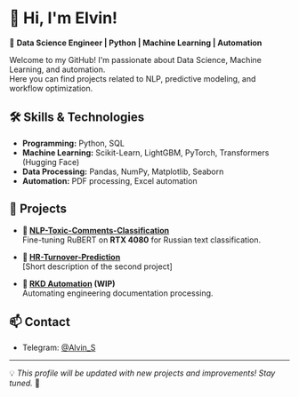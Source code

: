 # 👋 Hi, I'm Elvin! 

🚀 **Data Science Engineer | Python | Machine Learning | Automation**

Welcome to my GitHub! I'm passionate about Data Science, Machine Learning, and automation.  
Here you can find projects related to NLP, predictive modeling, and workflow optimization.  

## 🛠 Skills & Technologies
- **Programming:** Python, SQL  
- **Machine Learning:** Scikit-Learn, LightGBM, PyTorch, Transformers (Hugging Face)  
- **Data Processing:** Pandas, NumPy, Matplotlib, Seaborn  
- **Automation:** PDF processing, Excel automation  

## 📂 Projects
- **🧠 [NLP-Toxic-Comments-Classification](https://github.com/DarkVeles/NLP-Toxic-Comments-Classification)**  
  Fine-tuning RuBERT on **RTX 4080** for Russian text classification.  

- **🔢 [HR-Turnover-Prediction](https://github.com/DarkVeles/HR-Analytics-Employee-Turnover)**  
  [Short description of the second project]  

- **📜 [RKD Automation](https://github.com/DarkVeles/RKD-automation) (WIP)**  
  Automating engineering documentation processing.  

## 📫 Contact
- Telegram: [@Alvin_S](https://t.me/Alvin_S)  

---
💡 *This profile will be updated with new projects and improvements! Stay tuned.* 🚀
